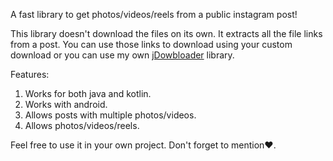 A fast library to get photos/videos/reels from a  public instagram post!

This library doesn't download the files on its own. It extracts all the file links from a post.
You can use those links to download using your custom download or you can use my own <a href="https://github.com/ripanjatt/jDownloader">jDowbloader</a> library.

Features:
1. Works for both java and kotlin.
2. Works with android.
3. Allows posts with multiple photos/videos.
4. Allows photos/videos/reels.

Feel free to use it in your own project.
Don't forget to mention❤.
